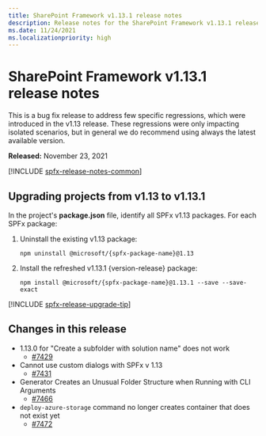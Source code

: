 ```yaml
---
title: SharePoint Framework v1.13.1 release notes
description: Release notes for the SharePoint Framework v1.13.1 release
ms.date: 11/24/2021
ms.localizationpriority: high
---
```

# SharePoint Framework v1.13.1 release notes

This is a bug fix release to address few specific regressions, which were introduced in the v1.13 release. These regressions were only impacting isolated scenarios, but in general we do recommend using always the latest available version.

**Released:** November 23, 2021

[!INCLUDE [spfx-release-notes-common](../../includes/snippets/spfx-release-notes-common.md)]

## Upgrading projects from v1.13 to v1.13.1

In the project's **package.json** file, identify all SPFx v1.13 packages. For each SPFx package:

1. Uninstall the existing v1.13 package:

    ```console
    npm uninstall @microsoft/{spfx-package-name}@1.13
    ```

1. Install the refreshed v1.13.1 {version-release} package:

    ```console
    npm install @microsoft/{spfx-package-name}@1.13.1 --save --save-exact
    ```

[!INCLUDE [spfx-release-upgrade-tip](../../includes/snippets/spfx-release-upgrade-tip.md)]

## Changes in this release

- 1.13.0 for "Create a subfolder with solution name" does not work
  - [#7429](https://github.com/SharePoint/sp-dev-docs/issues/7429)
- Cannot use custom dialogs with SPFx v 1.13
  - [#7431](https://github.com/SharePoint/sp-dev-docs/issues/7431)
- Generator Creates an Unusual Folder Structure when Running with CLI Arguments
  - [#7466](https://github.com/SharePoint/sp-dev-docs/issues/7466)
- `deploy-azure-storage` command no longer creates container that does not exist yet
  - [#7472](https://github.com/SharePoint/sp-dev-docs/issues/7472)
